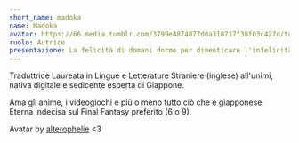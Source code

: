 ```yaml
---
short_name: madoka
name: Madoka
avatar: https://66.media.tumblr.com/3799e4874877dda318717f38f03c427d/tumblr_oe3nf5u4Vy1vyet6do1_500.png
ruolo: Autrice
presentazione: La felicità di domani dorme per dimenticare l'infelicità di ieri. Spera di fare sogni d'oro e dimenticare la triste realtà. - Kuja
---
```


Traduttrice Laureata in Lingue e Letterature Straniere (inglese) all'unimi, nativa digitale e sedicente esperta di Giappone.

Ama gli anime, i videogiochi e più o meno tutto ciò che è giapponese. Eterna indecisa sul Final Fantasy preferito (6 o 9).

Avatar by [alterophelie](http://alterophelie.tumblr.com/post/150951556893/terra-ff6) <3

